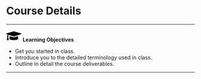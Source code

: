 # Course Details


---

![](images/learning.png) **Learning Objectives**

* Get you started in class.
* Introduce you to the detailed terminology used in class.
* Outline in detail the course deliverables.

---
